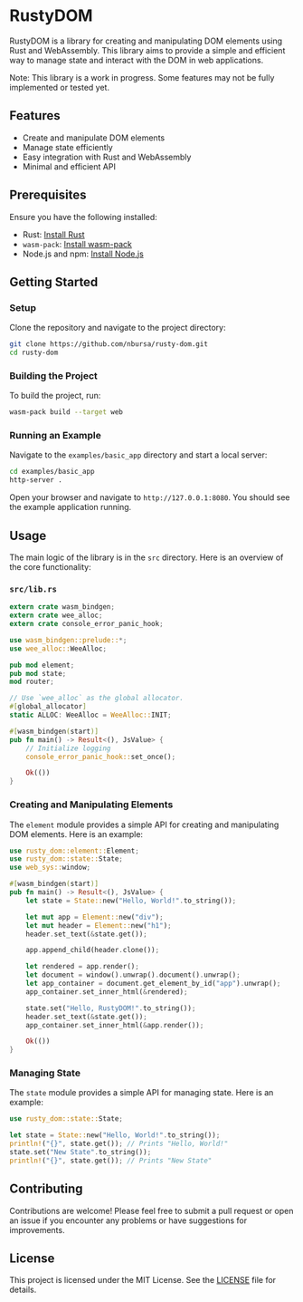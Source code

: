 # RustyDOM

RustyDOM is a library for creating and manipulating DOM elements using Rust and WebAssembly. This library aims to provide a simple and efficient way to manage state and interact with the DOM in web applications.

Note: This library is a work in progress. Some features may not be fully implemented or tested yet.

## Features

- Create and manipulate DOM elements
- Manage state efficiently
- Easy integration with Rust and WebAssembly
- Minimal and efficient API

## Prerequisites

Ensure you have the following installed:

- Rust: [Install Rust](https://www.rust-lang.org/tools/install)
- `wasm-pack`: [Install wasm-pack](https://rustwasm.github.io/wasm-pack/installer/)
- Node.js and npm: [Install Node.js](https://nodejs.org/)

## Getting Started

### Setup

Clone the repository and navigate to the project directory:

```sh
git clone https://github.com/nbursa/rusty-dom.git
cd rusty-dom
```

### Building the Project

To build the project, run:

```sh
wasm-pack build --target web
```

### Running an Example

Navigate to the `examples/basic_app` directory and start a local server:

```sh
cd examples/basic_app
http-server .
```

Open your browser and navigate to `http://127.0.0.1:8080`. You should see the example application running.

## Usage

The main logic of the library is in the `src` directory. Here is an overview of the core functionality:

### `src/lib.rs`

```rust
extern crate wasm_bindgen;
extern crate wee_alloc;
extern crate console_error_panic_hook;

use wasm_bindgen::prelude::*;
use wee_alloc::WeeAlloc;

pub mod element;
pub mod state;
mod router;

// Use `wee_alloc` as the global allocator.
#[global_allocator]
static ALLOC: WeeAlloc = WeeAlloc::INIT;

#[wasm_bindgen(start)]
pub fn main() -> Result<(), JsValue> {
    // Initialize logging
    console_error_panic_hook::set_once();

    Ok(())
}
```

### Creating and Manipulating Elements

The `element` module provides a simple API for creating and manipulating DOM elements. Here is an example:

```rust
use rusty_dom::element::Element;
use rusty_dom::state::State;
use web_sys::window;

#[wasm_bindgen(start)]
pub fn main() -> Result<(), JsValue> {
    let state = State::new("Hello, World!".to_string());

    let mut app = Element::new("div");
    let mut header = Element::new("h1");
    header.set_text(&state.get());

    app.append_child(header.clone());

    let rendered = app.render();
    let document = window().unwrap().document().unwrap();
    let app_container = document.get_element_by_id("app").unwrap();
    app_container.set_inner_html(&rendered);

    state.set("Hello, RustyDOM!".to_string());
    header.set_text(&state.get());
    app_container.set_inner_html(&app.render());

    Ok(())
}
```

### Managing State

The `state` module provides a simple API for managing state. Here is an example:

```rust
use rusty_dom::state::State;

let state = State::new("Hello, World!".to_string());
println!("{}", state.get()); // Prints "Hello, World!"
state.set("New State".to_string());
println!("{}", state.get()); // Prints "New State"
```

## Contributing

Contributions are welcome! Please feel free to submit a pull request or open an issue if you encounter any problems or have suggestions for improvements.

## License

This project is licensed under the MIT License. See the [LICENSE](LICENSE) file for details.

